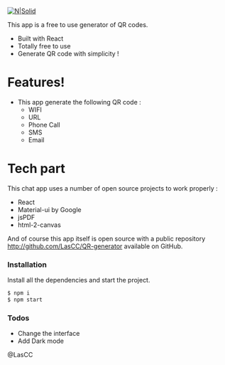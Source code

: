[![N|Solid](https://i.imgur.com/sCugwOH.png)](https://sowd6.csb.app/)

This app is a free to use generator of QR codes.

  - Built with React
  - Totally free to use
  - Generate QR code with simplicity !

# Features!

  - This app generate the following QR code : 
    - WIFI 
    - URL 
    - Phone Call 
    - SMS 
    - Email 

# Tech part

This chat app uses a number of open source projects to work properly :

* React
* Material-ui by Google
* jsPDF
* html-2-canvas

And of course this app itself is open source with a public repository http://github.com/LasCC/QR-generator available on GitHub.

### Installation

Install all the dependencies and start the project.

```sh
$ npm i 
$ npm start
```

### Todos

 - Change the interface
 - Add Dark mode 

@LasCC
